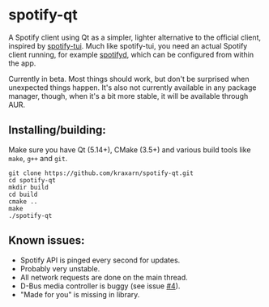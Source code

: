 # spotify-qt
A Spotify client using Qt as a simpler, lighter alternative to the official client, inspired by [spotify-tui](https://github.com/Rigellute/spotify-tui).
Much like spotify-tui, you need an actual Spotify client running, for example [spotifyd](https://github.com/Spotifyd/spotifyd), which can be configured from within the app.

Currently in beta. Most things should work, but don't be surprised when unexpected things happen.
It's also not currently available in any package manager, though, when it's a bit more stable, it will be available through AUR.

## Installing/building:
Make sure you have Qt (5.14+), CMake (3.5+) and various build tools like `make`, `g++` and `git`.
```
git clone https://github.com/kraxarn/spotify-qt.git
cd spotify-qt
mkdir build
cd build
cmake ..
make
./spotify-qt
```

## Known issues:
* Spotify API is pinged every second for updates.
* Probably very unstable.
* All network requests are done on the main thread.
* D-Bus media controller is buggy (see issue [#4](https://github.com/kraxarn/spotify-qt/issues/4)).
* "Made for you" is missing in library.
